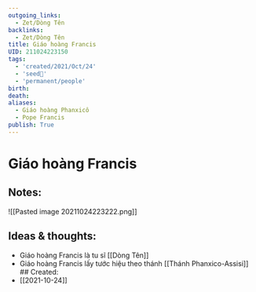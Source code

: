 ```yaml
---
outgoing_links:
  - Zet/Dòng Tên
backlinks:
  - Zet/Dòng Tên
title: Giáo hoàng Francis
UID: 211024223150
tags:
  - 'created/2021/Oct/24'
  - 'seed🥜'
  - 'permanent/people'
birth: 
death: 
aliases:
  - Giáo hoàng Phanxicô
  - Pope Francis
publish: True
---
```

# Giáo hoàng Francis

## Notes:
![[Pasted image 20211024223222.png]]

## Ideas & thoughts:
- Giáo hoàng Francis là tu sĩ [[Dòng Tên]]
- Giáo hoàng Francis lấy tước hiệu theo thánh [[Thánh Phanxico-Assisi]] ## Created:
- [[2021-10-24]]
